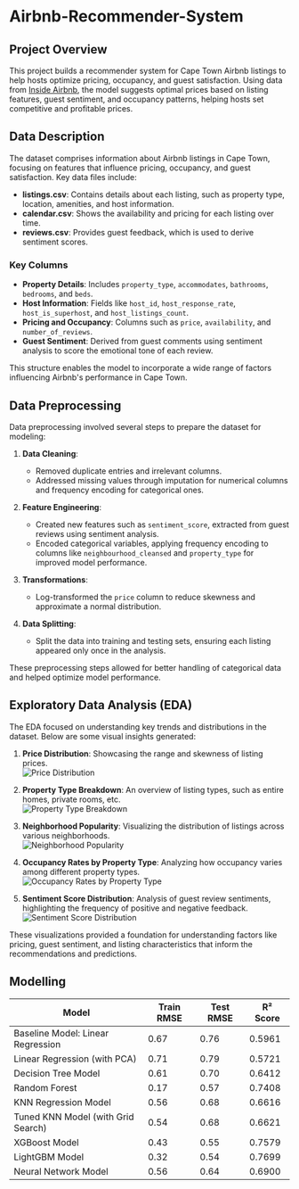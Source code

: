 # Airbnb-Recommender-System

## Project Overview

This project builds a recommender system for Cape Town Airbnb listings to help hosts optimize pricing, occupancy, and guest satisfaction. Using data from [Inside Airbnb](https://insideairbnb.com/get-the-data/), the model suggests optimal prices based on listing features, guest sentiment, and occupancy patterns, helping hosts set competitive and profitable prices.

## Data Description

The dataset comprises information about Airbnb listings in Cape Town, focusing on features that influence pricing, occupancy, and guest satisfaction. Key data files include:

- **listings.csv**: Contains details about each listing, such as property type, location, amenities, and host information.
- **calendar.csv**: Shows the availability and pricing for each listing over time.
- **reviews.csv**: Provides guest feedback, which is used to derive sentiment scores.

### Key Columns

- **Property Details**: Includes `property_type`, `accommodates`, `bathrooms`, `bedrooms`, and `beds`.
- **Host Information**: Fields like `host_id`, `host_response_rate`, `host_is_superhost`, and `host_listings_count`.
- **Pricing and Occupancy**: Columns such as `price`, `availability`, and `number_of_reviews`.
- **Guest Sentiment**: Derived from guest comments using sentiment analysis to score the emotional tone of each review.
  
This structure enables the model to incorporate a wide range of factors influencing Airbnb's performance in Cape Town.

## Data Preprocessing

Data preprocessing involved several steps to prepare the dataset for modeling:

1. **Data Cleaning**:
   - Removed duplicate entries and irrelevant columns.
   - Addressed missing values through imputation for numerical columns and frequency encoding for categorical ones.

2. **Feature Engineering**:
   - Created new features such as `sentiment_score`, extracted from guest reviews using sentiment analysis.
   - Encoded categorical variables, applying frequency encoding to columns like `neighbourhood_cleansed` and `property_type` for improved model performance.

3. **Transformations**:
   - Log-transformed the `price` column to reduce skewness and approximate a normal distribution.

4. **Data Splitting**:
   - Split the data into training and testing sets, ensuring each listing appeared only once in the analysis.

These preprocessing steps allowed for better handling of categorical data and helped optimize model performance.

## Exploratory Data Analysis (EDA)

The EDA focused on understanding key trends and distributions in the dataset. Below are some visual insights generated:

1. **Price Distribution**: Showcasing the range and skewness of listing prices.  
   ![Price Distribution]([path/to/Price-distribution.png](https://github.com/PMabwa/airbnb-recommender-system/blob/Festus/images/Price-distribution.png))

2. **Property Type Breakdown**: An overview of listing types, such as entire homes, private rooms, etc.  
   ![Property Type Breakdown]([path/to/Property-type.png"](https://github.com/PMabwa/airbnb-recommender-system/blob/Festus/images/Property-type.png))

3. **Neighborhood Popularity**: Visualizing the distribution of listings across various neighborhoods.  
   ![Neighborhood Popularity]([path/to/Neighborhoods.png"](https://github.com/PMabwa/airbnb-recommender-system/blob/Festus/images/Neighborhoods.png))

4. **Occupancy Rates by Property Type**: Analyzing how occupancy varies among different property types.  
   ![Occupancy Rates by Property Type]([path/to/rating-property.png"](https://github.com/PMabwa/airbnb-recommender-system/blob/Festus/images/rating-property.png))

5. **Sentiment Score Distribution**: Analysis of guest review sentiments, highlighting the frequency of positive and negative feedback.  
   ![Sentiment Score Distribution]([path/to/sentiment-score.png](https://1drv.ms/i/c/5dbeccba30e4cdcb/EYxfGHT4ghVJm5YIw5CZZ4oB4zlGxb620YFLETrzrVyaNA?e=IU57t4))

These visualizations provided a foundation for understanding factors like pricing, guest sentiment, and listing characteristics that inform the recommendations and predictions.

## Modelling

| **Model**                          	| **Train RMSE** 	| **Test RMSE** 	| **R² Score** 	|
|------------------------------------	|----------------	|---------------	|--------------	|
| Baseline Model: Linear Regression  	| 0.67           	| 0.76          	| 0.5961       	|
| Linear Regression (with PCA)       	| 0.71           	| 0.79          	| 0.5721       	|
| Decision Tree Model                	| 0.61           	| 0.70          	| 0.6412       	|
| Random Forest                      	| 0.17           	| 0.57          	| 0.7408       	|
| KNN Regression Model               	| 0.56           	| 0.68          	| 0.6616       	|
| Tuned KNN Model (with Grid Search) 	| 0.54           	| 0.68          	| 0.6621       	|
| XGBoost Model                      	| 0.43           	| 0.55          	| 0.7579       	|
| LightGBM Model                     	| 0.32           	| 0.54          	| 0.7699       	|
| Neural Network Model               	| 0.56           	| 0.64          	| 0.6900       	|
